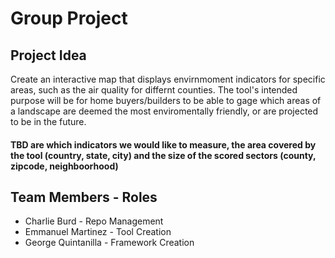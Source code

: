 # Group Project

## Project Idea

Create an interactive map that displays envirnmoment indicators for specific areas, such as the air quality for differnt counties. The tool's intended purpose will be for home buyers/builders to be able to gage which areas of a landscape are deemed the most enviromentally friendly, or are projected to be in the future.

#### TBD are which indicators we would like to measure, the area covered by the tool (country, state, city) and the size of the scored sectors (county, zipcode, neighboorhood) 

## Team Members - Roles
 * Charlie Burd - Repo Management
 * Emmanuel Martinez - Tool Creation
 * George Quintanilla - Framework Creation

